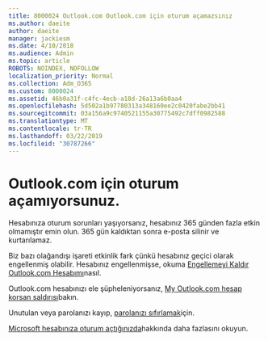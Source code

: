 ```yaml
---
title: 8000024 Outlook.com Outlook.com için oturum açamazsınız
ms.author: daeite
author: daeite
manager: jackiesm
ms.date: 4/10/2018
ms.audience: Admin
ms.topic: article
ROBOTS: NOINDEX, NOFOLLOW
localization_priority: Normal
ms.collection: Adm_O365
ms.custom: 8000024
ms.assetid: 46b0a31f-c4fc-4ecb-a18d-26a13a6b0aa4
ms.openlocfilehash: 5d502a1b97780313a348160ee2c0420fabe2bb41
ms.sourcegitcommit: 03a156a9c9740521155a30775492c7dff0982588
ms.translationtype: MT
ms.contentlocale: tr-TR
ms.lasthandoff: 03/22/2019
ms.locfileid: "30787266"
---
```

# <a name="cant-sign-in-to-outlookcom"></a>Outlook.com için oturum açamıyorsunuz.

Hesabınıza oturum sorunları yaşıyorsanız, hesabınız 365 günden fazla etkin olmamıştır emin olun. 365 gün kaldıktan sonra e-posta silinir ve kurtarılamaz.
  
Biz bazı olağandışı işareti etkinlik fark çünkü hesabınız geçici olarak engellenmiş olabilir. Hesabınız engellenmişse, okuma [Engellemeyi Kaldır Outlook.com Hesabımı](https://support.office.com/article/f4ad2701-d166-4d8b-8a6a-9af2a1f8a4c4)nasıl.
  
Outlook.com hesabınızı ele şüpheleniyorsanız, [My Outlook.com hesap korsan saldırısı](https://support.office.com/article/35993ac5-ac2f-494e-aacb-5232dda453d8)bakın.
  
Unutulan veya parolanızı kayıp, [parolanızı sıfırlamak](https://go.microsoft.com/fwlink/p/?LinkID=242804)için.
  
[Microsoft hesabınıza oturum açtığınızda](https://go.microsoft.com/fwlink/p/?linkid=837479)hakkında daha fazlasını okuyun.
  

